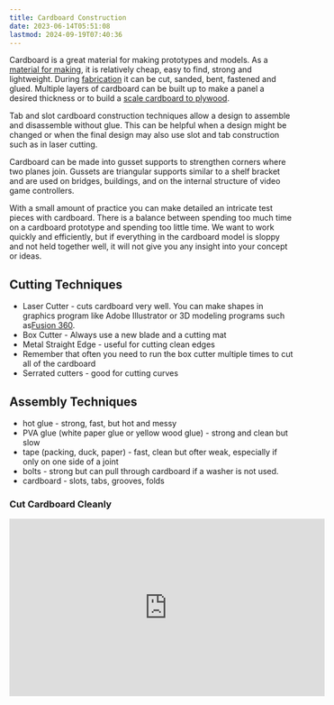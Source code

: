 ```yaml
---
title: Cardboard Construction
date: 2023-06-14T05:51:08
lastmod: 2024-09-19T07:40:36
---
```


Cardboard is a great material for making prototypes and models. As a [material for making](../sculpture/materials-for-making.md), it is relatively cheap, easy to find, strong and lightweight. During [fabrication](../making/fabrication.md) it can be cut, sanded, bent, fastened and glued. Multiple layers of cardboard can be built up to make a panel a desired thickness or to build a [scale cardboard to plywood](./scale-cardboard-to-plywood.md).

Tab and slot cardboard construction techniques allow a design to assemble and disassemble without glue. This can be helpful when a design might be changed or when the final design may also use slot and tab construction such as in laser cutting.

Cardboard can be made into gusset supports to strengthen corners where two planes join. Gussets are triangular supports similar to a shelf bracket and are used on bridges, buildings, and on the internal structure of video game controllers.

With a small amount of practice you can make detailed an intricate test pieces with cardboard. There is a balance between spending too much time on a cardboard prototype and spending too little time. We want to work quickly and efficiently, but if everything in the cardboard model is sloppy and not held together well, it will not give you any insight into your concept or ideas.

## Cutting Techniques

- Laser Cutter - cuts cardboard very well. You can make shapes in graphics program like Adobe Illustrator or 3D modeling programs such as[Fusion 360](../3d-modeling/fusion-360/fusion-360.md).
- Box Cutter - Always use a new blade and a cutting mat
- Metal Straight Edge - useful for cutting clean edges
- Remember that often you need to run the box cutter multiple times to cut all of the cardboard
- Serrated cutters - good for cutting curves

## Assembly Techniques

- hot glue - strong, fast, but hot and messy
- PVA glue (white paper glue or yellow wood glue) - strong and clean but slow
- tape (packing, duck, paper) - fast, clean but ofter weak, especially if only on one side of a joint
- bolts - strong but can pull through cardboard if a washer is not used.
- cardboard - slots, tabs, grooves, folds

<div class="video-grid">

<div class="video-card">

### Cut Cardboard Cleanly

<div class="iframe-16-9-container">
<iframe class="youTubeIframe" width="560" height="315" src="https://www.youtube.com/embed/Tm7xTiLl4Hw" title="YouTube video player" frameborder="0" allow="accelerometer; autoplay; clipboard-write; encrypted-media; gyroscope; picture-in-picture; web-share" allowfullscreen></iframe>
</div>
</div>

</div>
